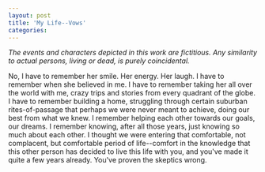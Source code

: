```yaml
---
layout: post
title: 'My Life--Vows'
categories:
---
```


<em>The events and characters depicted in this work are fictitious. Any similarity to actual persons, living or dead, is purely coincidental.</em>

No, I have to remember her smile. Her energy. Her laugh. I have to remember when she believed in me. I have to remember taking her all over the world with me, crazy trips and stories from every quadrant of the globe. I have to remember building a home, struggling through certain suburban rites-of-passage that perhaps we were never meant to achieve, doing our best from what we knew. I remember helping each other towards our goals, our dreams. I remember knowing, after all those years, just knowing so much about each other. I thought we were entering that comfortable, not complacent, but comfortable period of life--comfort in the knowledge that this other person has decided to live this life with you, and you've made it quite a few years already. You've proven the skeptics wrong.
